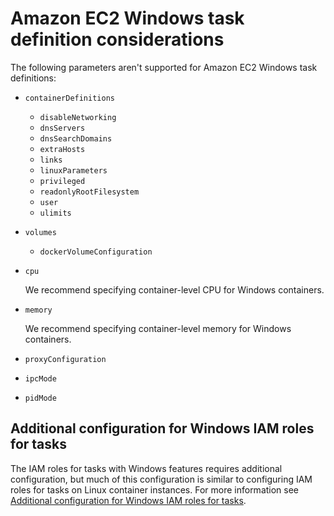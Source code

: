# Amazon EC2 Windows task definition considerations<a name="windows_task_definitions"></a>

The following parameters aren't supported for Amazon EC2 Windows task definitions:
+ `containerDefinitions`
  + `disableNetworking`
  + `dnsServers`
  + `dnsSearchDomains`
  + `extraHosts`
  + `links`
  + `linuxParameters`
  + `privileged`
  + `readonlyRootFilesystem`
  + `user`
  + `ulimits`
+ `volumes`
  + `dockerVolumeConfiguration`
+ `cpu`

  We recommend specifying container\-level CPU for Windows containers\.
+ `memory`

  We recommend specifying container\-level memory for Windows containers\.
+ `proxyConfiguration`
+ `ipcMode`
+ `pidMode`

## Additional configuration for Windows IAM roles for tasks<a name="windowsa-iam-task-role"></a>

The IAM roles for tasks with Windows features requires additional configuration, but much of this configuration is similar to configuring IAM roles for tasks on Linux container instances\. For more information see [Additional configuration for Windows IAM roles for tasks](windows_task_IAM_roles.md)\.